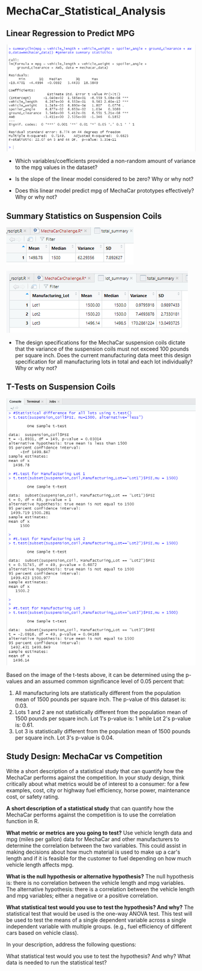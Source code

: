 # MechaCar_Statistical_Analysis

## Linear Regression to Predict MPG

![1](resources/image1.PNG?raw=true "Title")

- Which variables/coefficients provided a non-random amount of variance to the mpg values in the dataset?


- Is the slope of the linear model considered to be zero? Why or why not?


- Does this linear model predict mpg of MechaCar prototypes effectively? Why or why not?


## Summary Statistics on Suspension Coils

![2](resources/image2.PNG?raw=true "Title")

![3](resources/image3.PNG?raw=true "Title")

- The design specifications for the MechaCar suspension coils dictate that the variance of the suspension coils must not exceed 100 pounds per square inch. Does the current manufacturing data meet this design specification for all manufacturing lots in total and each lot individually? Why or why not?


## T-Tests on Suspension Coils

![deliverable3](resources/deliverable3.PNG?raw=true "Title")

Based on the image of the t-tests above, it can be determined using the p-values and an assumed common significance level of 0.05 percent that:
1. All manufacturing lots are statistically different from the population mean of 1500 pounds per square inch. The p-value of this dataset is: 0.03.
2. Lots 1 and 2 are not statistically different from the population mean of 1500 pounds per square inch. Lot 1's p-value is: 1 while Lot 2's p-value is: 0.61.
3. Lot 3 is statistically different from the population mean of 1500 pounds per square inch. Lot 3's p-value is 0.04.



## Study Design: MechaCar vs Competition

Write a short description of a statistical study that can quantify how the MechaCar performs against the competition. In your study design, think critically about what metrics would be of interest to a consumer: for a few examples, cost, city or highway fuel efficiency, horse power, maintenance cost, or safety rating.

**A short description of a statistical study** that can quantify how the MechaCar performs against the competition is to use the correlation function in R.
 
**What metric or metrics are you going to test?**
Use vehicle length data and mpg (miles per gallon) data for MechaCar and other manufacturers to determine the correlation between the two variables. This could assist in making decisions about how much material is used to make up a car's length and if it is feasible for the customer to fuel depending on how much vehicle length affects mpg. 

**What is the null hypothesis or alternative hypothesis?**
The null hypothesis is: there is no correlation between the vehicle length and mpg variables.
The alternative hypothesis: there is a correlation between the vehicle length and mpg variables; either a negative or a positive correlation.

**What statistical test would you use to test the hypothesis? And why?**
The statistical test that would be used is the one-way ANOVA test. This test will be used to test the means of a single dependent variable across a single independent variable with multiple groups. (e.g., fuel efficiency of different cars based on vehicle class). 


In your description, address the following questions:


What statistical test would you use to test the hypothesis? And why?
What data is needed to run the statistical test?






